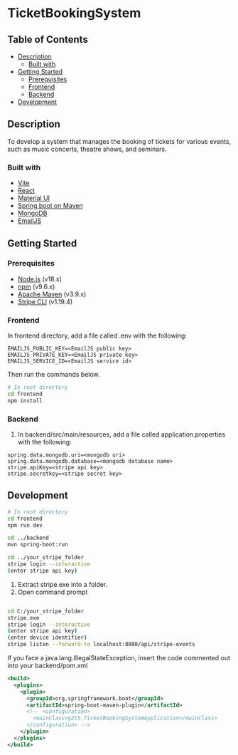 # TicketBookingSystem

## Table of Contents

- [Description](##description)
  - [Built with](#built-with)
- [Getting Started](#getting-started)
  - [Prerequisites](#prerequisites)
  - [Frontend](#frontend)
  - [Backend](#backend)
- [Development](#development)

## Description

To develop a system that manages the booking of tickets for various events, such as music concerts, theatre shows, and seminars.

### Built with

- [Vite](https://vitejs.dev/)
- [React](https://react.dev/)
- [Material UI](https://mui.com/material-ui/)
- [Spring boot on Maven](https://spring.io/projects/spring-boot)
- [MongoDB](https://www.mongodb.com/)
- [EmailJS](https://www.emailjs.com/)

## Getting Started

### Prerequisites

- [Node.js](https://nodejs.org/en/) (v18.x)
- [npm](https://www.npmjs.com/get-npm) (v9.6.x)
- [Apache Maven](https://maven.apache.org/download.cgi) (v3.9.x)
- [Stripe CLI](https://github.com/stripe/stripe-cli/releases/tag/v1.19.4) (v1.19.4)


### Frontend

In frontend directory, add a file called .env with the following:

```properties
EMAILJS_PUBLIC_KEY=<EmailJS public key>
EMAILJS_PRIVATE_KEY=<EmailJS private key>
EMAILJS_SERVICE_ID=<EmailJS service id>

```

Then run the commands below.

```bash
# In root directory
cd frontend
npm install

```

### Backend

1. In backend/src/main/resources, add a file called application.properties with the following:

```properties
spring.data.mongodb.uri=<mongodb uri>
spring.data.mongodb.database=<mongodb database name>
stripe.apiKey=<stripe api key>
stripe.secretkey=<stripe secret key>
```


## Development

```bash
# In root directory
cd frontend
npm run dev

cd ../backend
mvn spring-boot:run

cd ../your_stripe_folder
stripe login --interactive
(enter stripe api key)

```

1. Extract stripe.exe into a folder.
2. Open command prompt

```bash

cd C:/your_stripe_folder
stripe.exe
stripe login --interactive
(enter stripe api key)
(enter device identifier)
stripe listen --forward-to localhost:8080/api/stripe-events

```

If you face a java.lang.IllegalStateException, insert the code commented out into your backend/pom.xml

```xml
<build>
  <plugins>
    <plugin>
      <groupId>org.springframework.boot</groupId>
      <artifactId>spring-boot-maven-plugin</artifactId>
      <!-- <configuration>
        <mainClass>g2t5.TicketBookingSystemApplication</mainClass>
      </configuration> -->
    </plugin>
  </plugins>
</build>
```
